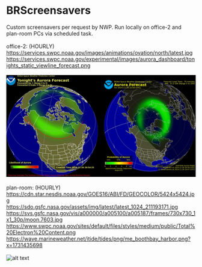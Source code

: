 # BRScreensavers

Custom screensavers per request by NWP.  Run locally on office-2 and plan-room PCs via scheduled task.<br>
<br>
office-2: (HOURLY)<br>
https://services.swpc.noaa.gov/images/animations/ovation/north/latest.jpg<br>
https://services.swpc.noaa.gov/experimental/images/aurora_dashboard/tonights_static_viewline_forecast.png<br>
<br>
![alt text](https://github.com/brsmaine/BRScreensavers/blob/main/office-2/LIVE/AURORAs.JPG)
<br>
<br>
plan-room: (HOURLY)<br>
https://cdn.star.nesdis.noaa.gov/GOES16/ABI/FD/GEOCOLOR/5424x5424.jpg<br>
https://sdo.gsfc.nasa.gov/assets/img/latest/latest_1024_211193171.jpg<br/>
https://svs.gsfc.nasa.gov/vis/a000000/a005100/a005187/frames/730x730_1x1_30p/moon.7603.jpg<br/>
https://www.swpc.noaa.gov/sites/default/files/styles/medium/public/Total%20Electron%20Content.png<br/>
https://wave.marineweather.net/itide/tides/png/me_boothbay_harbor.png?x=1731435698<br/>
<br>
![alt text](https://github.com/brsmaine/BRScreensavers/blob/main/plan-room/LIVE/00_FINAL.JPG)
